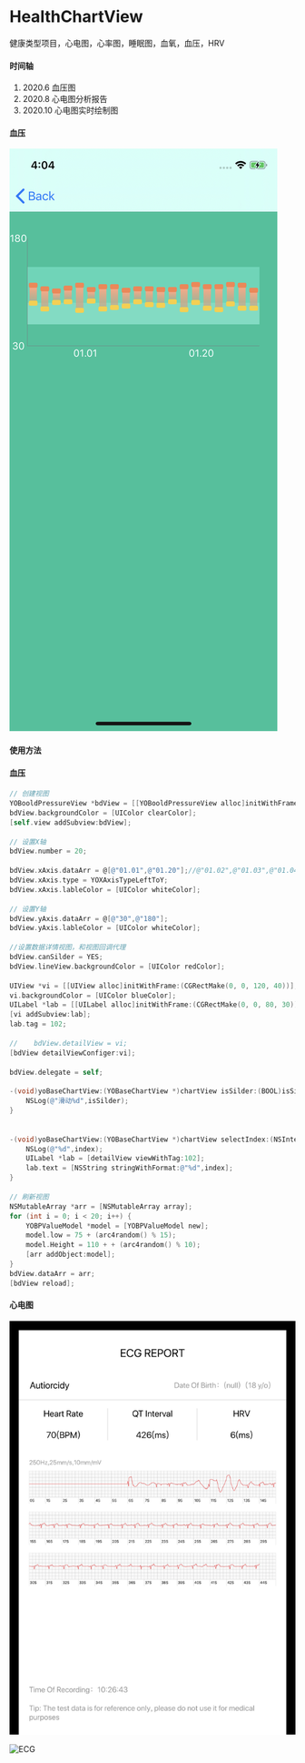 # HealthChartView
健康类型项目，心电图，心率图，睡眠图，血氧，血压，HRV

#### 时间轴

1. 2020.6 血压图
2. 2020.8 心电图分析报告
3. 2020.10 心电图实时绘制图

#### 血压

![IMG_AD9E8F629DE2-1](https://github.com/YOrange834/HealthChartView/blob/master/source/IMG_AD9E8F629DE2-1.jpeg)

#### 使用方法

#### 血压

```objective-c
// 创建视图
YOBooldPressureView *bdView = [[YOBooldPressureView alloc]initWithFrame:CGRectMake(0, 100, [UIScreen mainScreen].bounds.size.width, 200)];
bdView.backgroundColor = [UIColor clearColor];
[self.view addSubview:bdView];

// 设置X轴
bdView.number = 20;
    
bdView.xAxis.dataArr = @[@"01.01",@"01.20"];//@"01.02",@"01.03",@"01.04",@"01.05",@"01.06",@"01.07"];
bdView.xAxis.type = YOXAxisTypeLeftToY;
bdView.xAxis.lableColor = [UIColor whiteColor];

// 设置Y轴
bdView.yAxis.dataArr = @[@"30",@"180"];
bdView.yAxis.lableColor = [UIColor whiteColor];

//设置数据详情视图，和视图回调代理
bdView.canSilder = YES;
bdView.lineView.backgroundColor = [UIColor redColor];

UIView *vi = [[UIView alloc]initWithFrame:(CGRectMake(0, 0, 120, 40))];
vi.backgroundColor = [UIColor blueColor];
UILabel *lab = [[UILabel alloc]initWithFrame:(CGRectMake(0, 0, 80, 30))];
[vi addSubview:lab];
lab.tag = 102;

//    bdView.detailView = vi;
[bdView detailViewConfiger:vi];

bdView.delegate = self;

-(void)yoBaseChartView:(YOBaseChartView *)chartView isSilder:(BOOL)isSilder{
    NSLog(@"滑动%d",isSilder);
}


-(void)yoBaseChartView:(YOBaseChartView *)chartView selectIndex:(NSInteger)index detailView:(UIView *)detailView{
    NSLog(@"%d",index);
    UILabel *lab = [detailView viewWithTag:102];
    lab.text = [NSString stringWithFormat:@"%d",index];
}

// 刷新视图
NSMutableArray *arr = [NSMutableArray array];
for (int i = 0; i < 20; i++) {
    YOBPValueModel *model = [YOBPValueModel new];
    model.low = 75 + (arc4random() % 15);
    model.Height = 110 + + (arc4random() % 10);
    [arr addObject:model];
}
bdView.dataArr = arr;
[bdView reload];
```

#### 心电图

![ECG Report](https://github.com/YOrange834/HealthChartView/blob/master/source/IMG_0012.JPG)

![ECG](https://github.com/YOrange834/HealthChartView/blob/master/source/Oct-16-2020%2009-57-46_q.gif)

